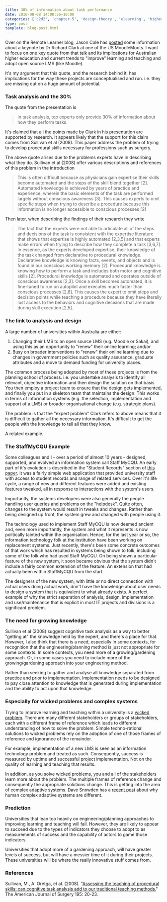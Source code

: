 ```yaml
---
title: 30% of information about task performance
date: 2010-08-08 14:00:56+10:00
categories: ['c2d2', 'chapter-5', 'design-theory', 'elearning', 'highereducation', 'phd', 'reflectivealignment', 'thesis', 'webfuse']
type: post
template: blog-post.html
---
```

Over on the Remote Learner blog, Jason Cole has [posted](http://info.remote-learner.net/) some information about a keynote by Dr Richard Clark at one of the US MoodleMoots. I want to focus on one key quote from that talk and its implications for Australian higher education and current trends to "improve" learning and teaching and adopt open source LMS (like Moodle).

It's my argument that this quote, and the research behind it, has implications for the way these projects are conceptualised and run. i.e. they are missing out on a huge amount of potential.

### Task analysis and the 30%

The quote from the presentation is

> In task analysis, top experts only provide 30% of information about how they perform tasks.

It's claimed that all the points made by Clark in his presentation are supported by research. It appears likely that the support for this claim comes from Sullivan et al (2008). This paper address the problem of trying to develop procedural skills necessary for professions such as surgery.

The above quote arises due to the problems experts have in describing what they do. Sullivan et al (2008) offer various descriptions and references of this problem in the introduction

> This is often difficult because as physicians gain expertise their skills become automated and the steps of the skill blend together \[2\]. Automated knowledge is achieved by years of practice and experience, wherein the basic elements of the task are performed largely without conscious awareness \[3\]. This causes experts to omit specific steps when trying to describe a procedure because this information is no longer accessible to conscious processes \[2\]

Then later, when describing the findings of their research they write

> The fact that the experts were not able to articulate all of the steps and decisions of the task is consistent with the expertise literature that shows that expertise is highly automated \[2,3,5\] and that experts make errors when trying to describe how they complete a task \[3,6,7\]. In essence, as the experts developed expertise, their knowledge of the task changed from declarative to procedural knowledge. Declarative knowledge is knowing facts, events, and objects and is found in our conscious working memory \[2\]. Procedural knowledge is knowing how to perform a task and includes both motor and cognitive skills \[2\]. Procedural knowledge is automated and operates outside of conscious awareness \[2,3\]. Once a skill becomes automated, it is fine-tuned to run on autopilot and executes much faster than conscious processes \[2,8\]. This causes the expert to omit steps and decision points while teaching a procedure because they have literally lost access to the behaviors and cognitive decisions that are made during skill execution \[2,5\].

### The link to analysis and design

A large number of universities within Australia are either:

1. Changing their LMS to an open source LMS (e.g. Moodle or Sakai), and using this as an opportunity to "renew" their online learning; and/or
2. Busy on broader interventions to "renew" their online learning due to changes in government policies such as quality assurance, graduate attributes and a move to demand funding for university places.

The common process being adopted by most of these projects is from the planning school of process. i.e. you undertake analysis to identify all relevant, objective information and then design the solution on that basis. You then employ a project team to ensure that the design gets implemented, and finally you put in a skeleton team that maintains the design. This works in terms of information systems (e.g. the selection, implementation and support of a LMS) or broader organisational change (e.g. strategic plans).

The problem is that the "expert problem" Clark refers to above means that it is difficult to gather all the necessary information. It's difficult to get the people with the knowledge to tell all that they know.

A related example.

### The StaffMyCQU Example

Some colleagues and I - over a period of almost 10 years - designed, supported, and evolved an information system call Staff MyCQU. An early part of it's evolution is described in the "Student Records" section of [this paper](/blog2/publications/how-to-live-with-erp-systems-and-thrive/). It was a fairly simple web application that provided university staff with access to student records and range of related services. Over it's life cycle, a range of new and different features were added and existing features tweaked, all in response to interactions with the system's users.

Importantly, the systems developers were also generally the people handling user queries and problems on the "helpdesk". Quite often, changes to the system would result in tweaks and changes. Rather than being designed up front, the system grew and changed with people using it.

The technology used to implement Staff MyCQU is now deemed ancient and, even more importantly, the system and what it represents is now politically tainted within the organisation. Hence, for the last year or so, the information technology folk at the institution have been working on replacement systems. Just recently, there's been some concrete outcomes of that work which has resulted in systems being shown to folk, including some of the folk who had used Staff MyCQU. On being shown a particular feature of the new system, it soon became obvious that the system didn't include a fairly common extension of the feature. An extension that had actually been within StaffMyCQU from the start.

The designers of the new system, with little or no direct connection with actual users doing actual work, don't have the knowledge about user needs to design a system that is equivalent to what already exists. A perfect example of why the strict separation of analysis, design, implementation and use/maintenance that is explicit in most IT projects and divisions is a significant problem.

### The need for growing knowledge

Sullivan et al (2008) suggest cognitive task analysis as a way to better "getting at" the knowledge held by the expert, and there's a place for that. However, I also think that there is a need, especially in some contexts, for recognition that the engineering/planning method is just not appropriate for some contexts. In some contexts, you need more of a growing/gardening approach. Or, in some cases you need to include more of the growing/gardening approach into your engineering method.

Rather than seeking to gather and analyse all knowledge separated from practice and prior to implementation. Implementation needs to be designed to pay close attention to knowledge that is generated during implementation and the ability to act upon that knowledge.

### Especially for wicked problems and complex systems

Trying to improve learning and teaching within a university is a [wicked problem](http://en.wikipedia.org/wiki/Wicked_problem). There are many different stakeholders or groups of stakeholders, each with a different frame of reference which leads to different understanding of how to solve the problem. Simple techno-rational solutions to wicked problems rely on the adoption of one of those frames of reference and ignorance of the remainder.

For example, implementation of a new LMS is seen as an information technology problem and treated as such. Consequently, success is measured by uptime and successful project implementation. Not on the quality of learning and teaching that results.

In addition, as you solve wicked problems, you and all of the stakeholders learn more about the problem. The multiple frames of reference change and consequently the appropriate solutions change. This is getting into the area of complex adaptive systems. Dave Snowden has a [recent post](http://www.cognitive-edge.com/blogs/dave/2010/08/humans_are_not_ants_agents_or.php) about why human complex adaptive systems are different.

### Prediction

Universities that lean too heavily on engineering/planning approaches to improving learning and teaching will fail. However, they are likely to appear to succeed due to the types of indicators they choose to adopt to as measurements of success and the capability of actors to game those indicators.

Universities that adopt more of a gardening approach, will have greater levels of success, but will have a messier time of it during their projects. These universities will be where the really innovative stuff comes from.

### References

Sullivan, M., A. Oretga, et al. (2008). "[Assessing the teaching of procedural skills: can cognitive task analysis add to our traditional teaching methods.](http://www.usc.edu/dept/education/cogtech/publications/sullivan_etal_cta.pdf)" The American Journal of Surgery 195: 20-23.